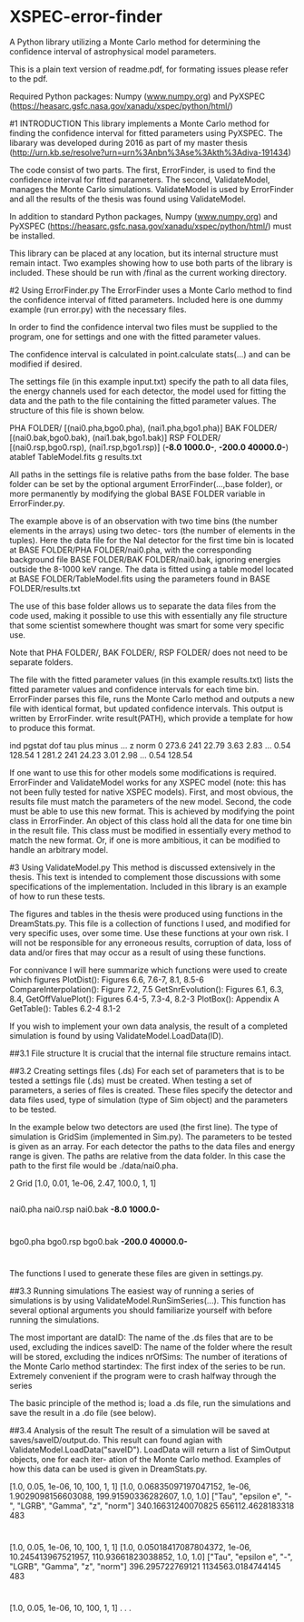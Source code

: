 # XSPEC-error-finder
A Python library utilizing a Monte Carlo method for determining the confidence interval of astrophysical model parameters.

This is a plain text version of readme.pdf, for formating issues please refer to the pdf.

Required Python packages: Numpy (www.numpy.org) and PyXSPEC (https://heasarc.gsfc.nasa.gov/xanadu/xspec/python/html/)

#1 INTRODUCTION 
This library implements a Monte Carlo method for finding the confidence interval for fitted parameters using
PyXSPEC. The libarary was developed during 2016 as part of my master thesis (http://urn.kb.se/resolve?urn=urn%3Anbn%3Ase%3Akth%3Adiva-191434)

The code consist of two parts. The first, ErrorFinder, is used to find the confidence interval for fitted parameters. 
The second, ValidateModel, manages the Monte Carlo simulations. ValidateModel is used by
ErrorFinder and all the results of the thesis was found using ValidateModel.

In addition to standard Python packages, Numpy (www.numpy.org) and PyXSPEC (https://heasarc.gsfc.nasa.gov/xanadu/xspec/python/html/) must be installed.

This library can be placed at any location, but its internal
structure must remain intact. Two examples showing how to use both parts of the library is included. These
should be run with /final as the current working directory.

#2 Using ErrorFinder.py 
The ErrorFinder uses a Monte Carlo method to find the confidence interval of fitted parameters. Included
here is one dummy example (run error.py) with the necessary files.

In order to find the confidence interval two files must be supplied to the program, one for settings and one with
the fitted parameter values.

The confidence interval is calculated in point.calculate stats(...) and can be modified if desired.

The settings file (in this example input.txt) specify the path to all data files, the energy channels used for
each detector, the model used for fitting the data and the path to the file containing the fitted parameter values.
The structure of this file is shown below.

PHA FOLDER/
[(nai0.pha,bgo0.pha), (nai1.pha,bgo1.pha)]
BAK FOLDER/
[(nai0.bak,bgo0.bak), (nai1.bak,bgo1.bak)]
RSP FOLDER/
[(nai0.rsp,bgo0.rsp), (nai1.rsp,bgo1.rsp)]
(**-8.0 1000.0-**, **-200.0 40000.0-**)
atablef TableModel.fits g
results.txt

All paths in the settings file is relative paths from the base folder. The base folder can be set by the optional
argument ErrorFinder(...,base folder), or more permanently by modifying the global BASE FOLDER variable
in ErrorFinder.py.

The example above is of an observation with two time bins (the number elements in the arrays) using two detec-
tors (the number of elements in the tuples). Here the data file for the NaI detector for the first time bin is located
at BASE FOLDER/PHA FOLDER/nai0.pha, with the corresponding background file BASE FOLDER/BAK FOLDER/nai0.bak,
ignoring energies outside the 8-1000 keV range. The data is fitted using a table model located at
BASE FOLDER/TableModel.fits using the parameters found in BASE FOLDER/results.txt

The use of this base folder allows us to separate the data files from the code used, making it possible to use this
with essentially any file structure that some scientist somewhere thought was smart for some very specific use.

Note that PHA FOLDER/, BAK FOLDER/, RSP FOLDER/ does not need to be separate folders.

The file with the fitted parameter values (in this example results.txt) lists the fitted parameter values
and confidence intervals for each time bin. ErrorFinder parses this file, runs the Monte Carlo method
and outputs a new file with identical format, but updated confidence intervals. This output is written by
ErrorFinder. write result(PATH), which provide a template for how to produce this format.

ind pgstat dof tau plus minus ... z norm
0 273.6 241 22.79 3.63 2.83 ... 0.54 128.54
1 281.2 241 24.23 3.01 2.98 ... 0.54 128.54

If one want to use this for other models some modifications is required. ErrorFinder and ValidateModel works
for any XSPEC model (note: this has not been fully tested for native XSPEC models). First, and most obvious,
the results file must match the parameters of the new model. Second, the code must be able to use this new
format. This is achieved by modifying the point class in ErrorFinder. An object of this class hold all the
data for one time bin in the result file. This class must be modified in essentially every method to match the
new format. Or, if one is more ambitious, it can be modified to handle an arbitrary model.

#3 Using ValidateModel.py 
This method is discussed extensively in the thesis. This text is intended to complement those discussions with
some specifications of the implementation. Included in this library is an example of how to run these tests.

The figures and tables in the thesis were produced using functions in the DreamStats.py. This file is a collection
of functions I used, and modified for very specific uses, over some time. Use these functions at your own risk.
I will not be responsible for any erroneous results, corruption of data, loss of data and/or fires that may occur
as a result of using these functions.

For connivance I will here summarize which functions were used to create which figures
PlotDist(): Figures 6.6, 7.6-7, 8.1, 8.5-6
CompareInterpolation(): Figure 7.2, 7.5
GetSnrEvolution(): Figures 6.1, 6.3, 8.4,
GetOffValuePlot(): Figures 6.4-5, 7.3-4, 8.2-3
PlotBox(): Appendix A
GetTable(): Tables 6.2-4 8.1-2

If you wish to implement your own data analysis, the result of a completed simulation is found by using
ValidateModel.LoadData(ID).

##3.1 File structure 
It is crucial that the internal file structure remains intact.

##3.2 Creating settings files (.ds)
For each set of parameters that is to be tested a settings file (.ds) must be created. When testing a set of
parameters, a series of files is created. These files specify the detector and data files used, type of simulation
(type of Sim object) and the parameters to be tested.

In the example below two detectors are used (the first line). The type of simulation is GridSim (implemented
in Sim.py). The parameters to be tested is given as an array. For each detector the paths to the data files and
energy range is given. The paths are relative from the data folder. In this case the path to the first file would
be ./data/nai0.pha.

2
Grid
[1.0, 0.01, 1e-06, 2.47, 100.0, 1, 1]
##
nai0.pha
nai0.rsp
nai0.bak
**-8.0 1000.0-**
#
bgo0.pha
bgo0.rsp
bgo0.bak
**-200.0 40000.0-**
#

The functions I used to generate these files are given in settings.py.

##3.3 Running simulations
The easiest way of running a series of simulations is by using ValidateModel.RunSimSeries(...). This
function has several optional arguments you should familiarize yourself with before running the simulations.

The most important are
dataID: The name of the .ds files that are to be used, excluding the indices
saveID: The name of the folder where the result will be stored, excluding the indices
nrOfSims: The number of iterations of the Monte Carlo method
startindex: The first index of the series to be run. Extremely convenient if the program were to crash
halfway through the series

The basic principle of the method is; load a .ds file, run the simulations and save the result in a .do file (see
below).

##3.4 Analysis of the result
The result of a simulation will be saved at saves/saveID/output.do. This result can found agian with
ValidateModel.LoadData("saveID"). LoadData will return a list of SimOutput objects, one for each iter-
ation of the Monte Carlo method. Examples of how this data can be used is given in DreamStats.py.

[1.0, 0.05, 1e-06, 10, 100, 1, 1]
[1.0, 0.06835097197047152, 1e-06, 1.9029098156603088, 199.91590336282607, 1.0, 1.0]
["Tau", "epsilon e", "-", "LGRB", "Gamma", "z", "norm"]
340.16631240070825
656112.4628183318
483
#
[1.0, 0.05, 1e-06, 10, 100, 1, 1]
[1.0, 0.05018417087804372, 1e-06, 10.245413967521957, 110.93661823038852, 1.0, 1.0]
["Tau", "epsilon e", "-", "LGRB", "Gamma", "z", "norm"]
396.295722769121
1134563.0184744145
483
#
[1.0, 0.05, 1e-06, 10, 100, 1, 1]
.
.
.
